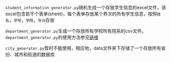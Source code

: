 `student_information_generator.py`随机生成一个存放学生信息的excel文件，该excel包含若干个表单(sheet)，每个表单存放某个界次的所有学生信息，按照`姓名`，`学号`，`学院`，`专业`存放

`department_generator.py`生成一个存放所有学校所有院系的csv文件。`department_generator.py`的使用方法参见[链接](https://blog.csdn.net/weixin_43663488/article/details/106630311)

`city_generator.py`暂时不能使用，相应地，data文件夹下存储了一个存放所有省份、城市和街道的数据库

